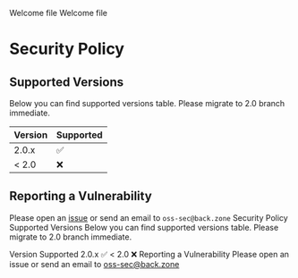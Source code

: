 Welcome file
Welcome file
# Security Policy

## Supported Versions

Below you can find supported versions table. Please migrate to 2.0 branch immediate.

| Version | Supported          |
| ------- | ------------------ |
| 2.0.x   | :white_check_mark: |
| < 2.0   | :x:                |

## Reporting a Vulnerability

Please open an [issue](https://github.com/back-zone/dotnet/issues/new/choose) or send an email to  `oss-sec@back.zone`
Security Policy
Supported Versions
Below you can find supported versions table. Please migrate to 2.0 branch immediate.

Version	Supported
2.0.x	✅
< 2.0	❌
Reporting a Vulnerability
Please open an issue or send an email to oss-sec@back.zone
